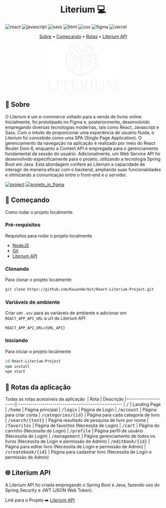 [JAVASCRIPT__BADGE]: https://img.shields.io/badge/Javascript-000?style=for-the-badge&logo=javascript
[REACT__BADGE]: https://img.shields.io/badge/React-005CFE?style=for-the-badge&logo=react
[CSS_BADGE]: https://img.shields.io/badge/CSS3-1572B6?style=for-the-badge&logo=css3&logoColor=white
[SASS_BADGE]: https://img.shields.io/badge/Sass-CC6699?style=for-the-badge&logo=sass&logoColor=white
[HTML_BADGE]: https://img.shields.io/badge/HTML5-E34F26?style=for-the-badge&logo=html5&logoColor=white
[VERCEL_BADGE]: https://img.shields.io/badge/Vercel-000000?style=for-the-badge&logo=vercel&logoColor=white
[FIGMA_BADGE]: https://img.shields.io/badge/Figma-F24E1E?style=for-the-badge&logo=figma&logoColor=white
[PROJECT__BADGE]: https://img.shields.io/badge/📱Visit_this_project-000?style=for-the-badge&logo=project
[PROJECT__URL]: https://literium.vercel.app/
[PROJECT_FIGMA_URL]: https://www.figma.com/file/WVoaeLKRBEmjYSuxsPTXqD/Wireframes-Literium?type=design&node-id=2022%3A472&mode=design&t=m1DfE6NLLm82WCzq-1

<h1 align="center" style="font-weight: bold;">Literium 💻</h1>

![react][REACT__BADGE]
![javascript][JAVASCRIPT__BADGE]
![sass][SASS_BADGE]
![html][HTML_BADGE]
![css][CSS_BADGE]
![figma][FIGMA_BADGE]
![vercel][VERCEL_BADGE]

<p align="center">
 <a href="#about">Sobre</a> •
 <a href="#started">Começando</a> •
  <a href="#routes">Rotas</a> •
  <a href="#api">Literium API</a>
</p>


<p align="center">
    <img src="https://raw.githubusercontent.com/KauanHerbst/React-Literium-Project/main/src/images/LogoLiteirum.png" alt="Logo Literium" width="230px">
</p>

<h2 id="started">📌 Sobre</h2>

O Literium é um e-commerce voltado para a venda de livros online. Inicialmente, foi prototipado no Figma e, posteriormente, desenvolvido empregando diversas tecnologias modernas, tais como React, Javascript e Sass. Com o intuito de proporcionar uma experiência de usuário fluida, o Literium foi concebido como uma SPA (Single Page Application). O gerenciamento da navegação na aplicação é realizado por meio do React Router Dom 6, enquanto a Context API é empregada para o gerenciamento fundamental da sessão do usuário. Adicionalmente, um Web Service API foi desenvolvido especificamente para o projeto, utilizando a tecnologia Spring Boot em Java. Esta abordagem confere ao Literium a capacidade de interagir de maneira eficaz com o backend, ampliando suas funcionalidades e otimizando a comunicação entre o front-end e o servidor.

[![project][PROJECT__BADGE]][PROJECT__URL] [![projeto_in_figma][FIGMA_BADGE]][PROJECT_FIGMA_URL]

<h2 id="started">🚀 Começando</h2>

Como rodar o projeto localmente

<h3>Pré-requisitos</h3>

Requisitos para rodar o projeto localmente

- [NodeJS](https://nodejs.org/en)
- [Git](https://git-scm.com/)
- [Literium API](https://github.com/KauanHerbst/SpringBoot-Literium-Project)

<h3>Clonando</h3>

Para clonar o projeto localmente

```bash
git clone https://github.com/KauanHerbst/React-Literium-Project.git
```

<h3>Variáveis de ambiente</h3>

Criar um `.env` para as variáveis de ambiente e adicionar em `REACT_APP_API_URL` a url da Literium API

```
REACT_APP_API_URL={URL_API}
```

<h3>Iniciando</h3>

Para iniciar o projeto localmente

```bash
cd React-Literium-Project
npm install
npm start
```

<h2 id="routes">📍 Rotas da aplicação</h2>

Todas as rotas acessíveis da aplicação
​
| Rota               | Descrição
|----------------------|-----------------------------------------------------
| <kbd>/</kbd>     | Landing Page
| <kbd>/home</kbd>     | Página principal
| <kbd>/login</kbd>     | Página de Login
| <kbd>/account</kbd>     | Página para criar conta
| <kbd>/categories/{id}</kbd>     | Página para cada categoria de livro
| <kbd>/search/{text}</kbd>     | Página resultado de pesquisa de livro por nome
| <kbd>/favorites</kbd>     | Página de favoritos (Necessita de Login)
| <kbd>/cart</kbd>     | Página do carrinho (Necessita de Login)
| <kbd>/profile</kbd>     | Página perfil de usuário (Necessita de Login)
| <kbd>/management</kbd>     | Página gerenciamento de todos os livros (Necessita de Login e permissão de Admin)
| <kbd>/editbook/{id}</kbd>     | Página para editar livro (Necessita de Login e permissão de Admin)
| <kbd>/createbook/{id}</kbd>     | Página para cadastrar livro (Necessita de Login e permissão de Admin)



<h2 id="api">🌐 Literium API </h2>

A Literium API foi criada empregando o Spring Boot e Java, fazendo uso do Spring Security e JWT (JSON Web Token).


 Link para o Projeto ➡️ [Literium API](https://github.com/KauanHerbst/SpringBoot-Literium-Project)

